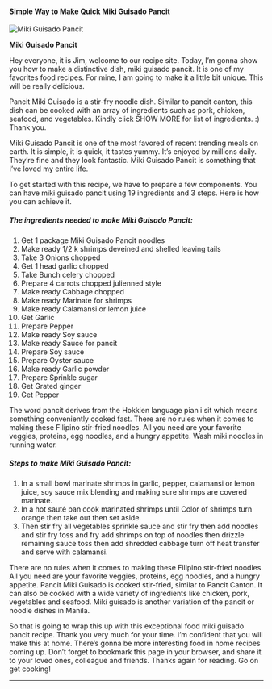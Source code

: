             

#### Simple Way to Make Quick Miki Guisado Pancit

![Miki Guisado Pancit](https://img-global.cpcdn.com/recipes/8d2ee2ab920d8882/751x532cq70/miki-guisado-pancit-recipe-main-photo.jpg)

**Miki Guisado Pancit**

Hey everyone, it is Jim, welcome to our recipe site. Today, I’m gonna show you how to make a distinctive dish, miki guisado pancit. It is one of my favorites food recipes. For mine, I am going to make it a little bit unique. This will be really delicious.

Pancit Miki Guisado is a stir-fry noodle dish. Similar to pancit canton, this dish can be cooked with an array of ingredients such as pork, chicken, seafood, and vegetables. Kindly click SHOW MORE for list of ingredients. :) Thank you.

Miki Guisado Pancit is one of the most favored of recent trending meals on earth. It is simple, it is quick, it tastes yummy. It’s enjoyed by millions daily. They’re fine and they look fantastic. Miki Guisado Pancit is something that I’ve loved my entire life.

To get started with this recipe, we have to prepare a few components. You can have miki guisado pancit using 19 ingredients and 3 steps. Here is how you can achieve it.

##### The ingredients needed to make Miki Guisado Pancit:

1.  Get 1 package Miki Guisado Pancit noodles
2.  Make ready 1/2 k shrimps deveined and shelled leaving tails
3.  Take 3 Onions chopped
4.  Get 1 head garlic chopped
5.  Take Bunch celery chopped
6.  Prepare 4 carrots chopped julienned style
7.  Make ready Cabbage chopped
8.  Make ready Marinate for shrimps
9.  Make ready Calamansi or lemon juice
10.  Get Garlic
11.  Prepare Pepper
12.  Make ready Soy sauce
13.  Make ready Sauce for pancit
14.  Prepare Soy sauce
15.  Prepare Oyster sauce
16.  Make ready Garlic powder
17.  Prepare Sprinkle sugar
18.  Get Grated ginger
19.  Get Pepper

The word pancit derives from the Hokkien language pian i sit which means something conveniently cooked fast. There are no rules when it comes to making these Filipino stir-fried noodles. All you need are your favorite veggies, proteins, egg noodles, and a hungry appetite. Wash miki noodles in running water.

##### Steps to make Miki Guisado Pancit:

1.  In a small bowl marinate shrimps in garlic, pepper, calamansi or lemon juice, soy sauce mix blending and making sure shrimps are covered marinate.
2.  In a hot sauté pan cook marinated shrimps until Color of shrimps turn orange then take out then set aside.
3.  Then stir fry all vegetables sprinkle sauce and stir fry then add noodles and stir fry toss and fry add shrimps on top of noodles then drizzle remaining sauce toss then add shredded cabbage turn off heat transfer and serve with calamansi.

There are no rules when it comes to making these Filipino stir-fried noodles. All you need are your favorite veggies, proteins, egg noodles, and a hungry appetite. Pancit Miki Guisado is cooked stir-fried, similar to Pancit Canton. It can also be cooked with a wide variety of ingredients like chicken, pork, vegetables and seafood. Miki guisado is another variation of the pancit or noodle dishes in Manila.

So that is going to wrap this up with this exceptional food miki guisado pancit recipe. Thank you very much for your time. I’m confident that you will make this at home. There’s gonna be more interesting food in home recipes coming up. Don’t forget to bookmark this page in your browser, and share it to your loved ones, colleague and friends. Thanks again for reading. Go on get cooking!

* * *